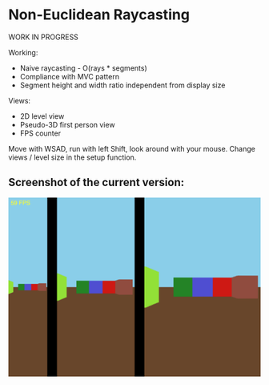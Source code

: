 # Non-Euclidean Raycasting

WORK IN PROGRESS

Working:
* Naive raycasting - O(rays * segments)
* Compliance with MVC pattern
* Segment height and width ratio independent from display size

Views:
* 2D level view
* Pseudo-3D first person view
* FPS counter



Move with WSAD, run with left Shift, look around with your mouse. Change views / level size in the setup function.

## Screenshot of the current version:

![A screenshot from the app](./assets/screenshot.png)

